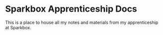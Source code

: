 # Sparkbox Apprenticeship Docs
This is a place to house all my notes and materials from my apprenticeship at Sparkbox.
